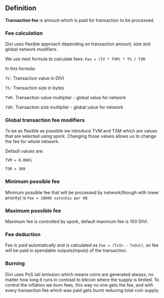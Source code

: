 ## Definition

__Transaction fee__ is amount which is paid for transaction to be processed. 

### Fee calculation

Divi uses flexible approach depending on transaction amount, size and global network modifiers. 

We use next formula to calculate fees: ` Fee = (TV * TVM) * TS / TSM `

In this formula: 

`TV:` Transaction value in DIVI

`TS:` Transaction size in bytes

`TVM:` Transaction value multiplier - global value for network

`TSM:` Transaction size multiplier - global value for network 

### Global transaction fee modifiers

To be as flexible as possible we introduce TVM and TSM which are values that are selected using spork. Changing those values allows us to change the fee for whole network. 

Default values are: 

`TVM = 0.0001`

`TSM = 300`

### Minimum possible fee

Minimum possible fee that will be processed by network(though with lower priority) is `Fee = 10000 satoshis per KB`

### Maximum possible fee

Maximum fee is controlled by spork, default maximum fee is 100 DIVI. 

### Fee deduction

Fee is paid automatically and is calculated as `Fee = (TxIn - TxOut)`, so fee will be paid in spendable outputs(inputs) of the transaction. 

### Burning

Divi uses PoS tail emission which means coins are generated always, no matter how long it runs in contrast to bitcoin where the supply is limited. To control the inflation we burn fees, this way no one gets the fee, and with every transaction fee which was paid gets burnt reducing total coin supply. 